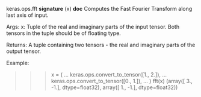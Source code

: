 keras.ops.fft
__signature__
(x)
__doc__
Computes the Fast Fourier Transform along last axis of input.

Args:
    x: Tuple of the real and imaginary parts of the input tensor. Both
        tensors in the tuple should be of floating type.

Returns:
    A tuple containing two tensors - the real and imaginary parts of the
    output tensor.

Example:

>>> x = (
...     keras.ops.convert_to_tensor([1., 2.]),
...     keras.ops.convert_to_tensor([0., 1.]),
... )
>>> fft(x)
(array([ 3., -1.], dtype=float32), array([ 1., -1.], dtype=float32))
